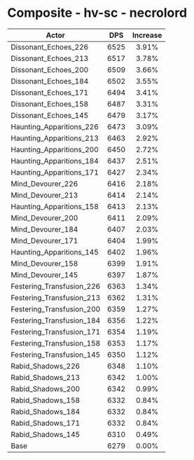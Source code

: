 # Composite - hv-sc - necrolord
| Actor | DPS | Increase |
|---|:---:|:---:|
|Dissonant_Echoes_226|6525|3.91%|
|Dissonant_Echoes_213|6517|3.78%|
|Dissonant_Echoes_200|6509|3.66%|
|Dissonant_Echoes_184|6502|3.55%|
|Dissonant_Echoes_171|6494|3.41%|
|Dissonant_Echoes_158|6487|3.31%|
|Dissonant_Echoes_145|6479|3.17%|
|Haunting_Apparitions_226|6473|3.09%|
|Haunting_Apparitions_213|6463|2.92%|
|Haunting_Apparitions_200|6450|2.72%|
|Haunting_Apparitions_184|6437|2.51%|
|Haunting_Apparitions_171|6427|2.34%|
|Mind_Devourer_226|6416|2.18%|
|Mind_Devourer_213|6414|2.14%|
|Haunting_Apparitions_158|6413|2.13%|
|Mind_Devourer_200|6411|2.09%|
|Mind_Devourer_184|6407|2.03%|
|Mind_Devourer_171|6404|1.99%|
|Haunting_Apparitions_145|6402|1.96%|
|Mind_Devourer_158|6399|1.91%|
|Mind_Devourer_145|6397|1.87%|
|Festering_Transfusion_226|6363|1.34%|
|Festering_Transfusion_213|6362|1.31%|
|Festering_Transfusion_200|6359|1.27%|
|Festering_Transfusion_184|6356|1.22%|
|Festering_Transfusion_171|6354|1.19%|
|Festering_Transfusion_158|6353|1.17%|
|Festering_Transfusion_145|6350|1.12%|
|Rabid_Shadows_226|6348|1.10%|
|Rabid_Shadows_213|6342|1.00%|
|Rabid_Shadows_200|6342|0.99%|
|Rabid_Shadows_158|6332|0.84%|
|Rabid_Shadows_184|6332|0.84%|
|Rabid_Shadows_171|6332|0.84%|
|Rabid_Shadows_145|6310|0.49%|
|Base|6279|0.00%|
